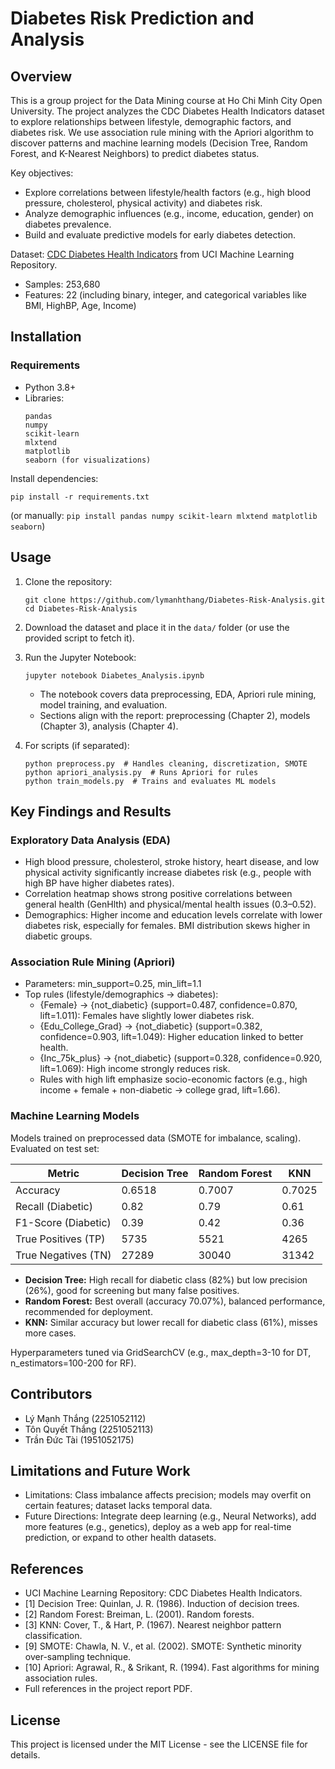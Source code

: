 # Diabetes Risk Prediction and Analysis

## Overview

This is a group project for the Data Mining course at Ho Chi Minh City Open University. The project analyzes the CDC Diabetes Health Indicators dataset to explore relationships between lifestyle, demographic factors, and diabetes risk. We use association rule mining with the Apriori algorithm to discover patterns and machine learning models (Decision Tree, Random Forest, and K-Nearest Neighbors) to predict diabetes status.

Key objectives:
- Explore correlations between lifestyle/health factors (e.g., high blood pressure, cholesterol, physical activity) and diabetes risk.
- Analyze demographic influences (e.g., income, education, gender) on diabetes prevalence.
- Build and evaluate predictive models for early diabetes detection.

Dataset: [CDC Diabetes Health Indicators](https://archive.ics.uci.edu/dataset/891/cdc+diabetes+health+indicators) from UCI Machine Learning Repository.
- Samples: 253,680
- Features: 22 (including binary, integer, and categorical variables like BMI, HighBP, Age, Income)

## Installation

### Requirements
- Python 3.8+
- Libraries: 
  ```
  pandas
  numpy
  scikit-learn
  mlxtend
  matplotlib
  seaborn (for visualizations)
  ```

Install dependencies:
```
pip install -r requirements.txt
```
(or manually: `pip install pandas numpy scikit-learn mlxtend matplotlib seaborn`)

## Usage

1. Clone the repository:
   ```
   git clone https://github.com/lymanhthang/Diabetes-Risk-Analysis.git
   cd Diabetes-Risk-Analysis
   ```

2. Download the dataset and place it in the `data/` folder (or use the provided script to fetch it).

3. Run the Jupyter Notebook:
   ```
   jupyter notebook Diabetes_Analysis.ipynb
   ```
   - The notebook covers data preprocessing, EDA, Apriori rule mining, model training, and evaluation.
   - Sections align with the report: preprocessing (Chapter 2), models (Chapter 3), analysis (Chapter 4).

4. For scripts (if separated):
   ```
   python preprocess.py  # Handles cleaning, discretization, SMOTE
   python apriori_analysis.py  # Runs Apriori for rules
   python train_models.py  # Trains and evaluates ML models
   ```


## Key Findings and Results

### Exploratory Data Analysis (EDA)
- High blood pressure, cholesterol, stroke history, heart disease, and low physical activity significantly increase diabetes risk (e.g., people with high BP have higher diabetes rates).
- Correlation heatmap shows strong positive correlations between general health (GenHlth) and physical/mental health issues (0.3–0.52).
- Demographics: Higher income and education levels correlate with lower diabetes risk, especially for females. BMI distribution skews higher in diabetic groups.

### Association Rule Mining (Apriori)
- Parameters: min_support=0.25, min_lift=1.1
- Top rules (lifestyle/demographics → diabetes):
  - {Female} → {not_diabetic} (support=0.487, confidence=0.870, lift=1.011): Females have slightly lower diabetes risk.
  - {Edu_College_Grad} → {not_diabetic} (support=0.382, confidence=0.903, lift=1.049): Higher education linked to better health.
  - {Inc_75k_plus} → {not_diabetic} (support=0.328, confidence=0.920, lift=1.069): High income strongly reduces risk.
  - Rules with high lift emphasize socio-economic factors (e.g., high income + female + non-diabetic → college grad, lift=1.66).

### Machine Learning Models
Models trained on preprocessed data (SMOTE for imbalance, scaling). Evaluated on test set:

| Metric                  | Decision Tree | Random Forest | KNN    |
|-------------------------|---------------|---------------|--------|
| Accuracy                | 0.6518       | 0.7007       | 0.7025 |
| Recall (Diabetic)       | 0.82         | 0.79         | 0.61   |
| F1-Score (Diabetic)    | 0.39         | 0.42         | 0.36   |
| True Positives (TP)    | 5735         | 5521         | 4265   |
| True Negatives (TN)    | 27289        | 30040        | 31342  |

- **Decision Tree:** High recall for diabetic class (82%) but low precision (26%), good for screening but many false positives.
- **Random Forest:** Best overall (accuracy 70.07%), balanced performance, recommended for deployment.
- **KNN:** Similar accuracy but lower recall for diabetic class (61%), misses more cases.

Hyperparameters tuned via GridSearchCV (e.g., max_depth=3-10 for DT, n_estimators=100-200 for RF).

## Contributors
- Lý Mạnh Thắng (2251052112)
- Tôn Quyết Thắng (2251052113)
- Trần Đức Tài (1951052175)

## Limitations and Future Work
- Limitations: Class imbalance affects precision; models may overfit on certain features; dataset lacks temporal data.
- Future Directions: Integrate deep learning (e.g., Neural Networks), add more features (e.g., genetics), deploy as a web app for real-time prediction, or expand to other health datasets.

## References
- UCI Machine Learning Repository: CDC Diabetes Health Indicators.
- [1] Decision Tree: Quinlan, J. R. (1986). Induction of decision trees.
- [2] Random Forest: Breiman, L. (2001). Random forests.
- [3] KNN: Cover, T., & Hart, P. (1967). Nearest neighbor pattern classification.
- [9] SMOTE: Chawla, N. V., et al. (2002). SMOTE: Synthetic minority over-sampling technique.
- [10] Apriori: Agrawal, R., & Srikant, R. (1994). Fast algorithms for mining association rules.
- Full references in the project report PDF.

## License
This project is licensed under the MIT License - see the LICENSE file for details.
